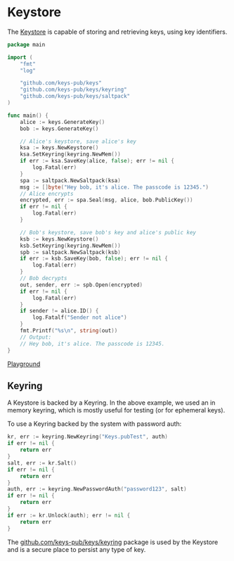# Keystore

The [Keystore](https://godoc.org/github.com/keys-pub/keys#Keystore) is capable
of storing and retrieving keys, using key identifiers.

```go
package main

import (
    "fmt"
    "log"

    "github.com/keys-pub/keys"
    "github.com/keys-pub/keys/keyring"
    "github.com/keys-pub/keys/saltpack"
)

func main() {
    alice := keys.GenerateKey()
    bob := keys.GenerateKey()

    // Alice's keystore, save alice's key
    ksa := keys.NewKeystore()
    ksa.SetKeyring(keyring.NewMem())
    if err := ksa.SaveKey(alice, false); err != nil {
        log.Fatal(err)
    }
    spa := saltpack.NewSaltpack(ksa)
    msg := []byte("Hey bob, it's alice. The passcode is 12345.")
    // Alice encrypts
    encrypted, err := spa.Seal(msg, alice, bob.PublicKey())
    if err != nil {
        log.Fatal(err)
    }

    // Bob's keystore, save bob's key and alice's public key
    ksb := keys.NewKeystore()
    ksb.SetKeyring(keyring.NewMem())
    spb := saltpack.NewSaltpack(ksb)
    if err := ksb.SaveKey(bob, false); err != nil {
        log.Fatal(err)
    }
    // Bob decrypts
    out, sender, err := spb.Open(encrypted)
    if err != nil {
        log.Fatal(err)
    }
    if sender != alice.ID() {
        log.Fatalf("Sender not alice")
    }
    fmt.Printf("%s\n", string(out))
    // Output:
    // Hey bob, it's alice. The passcode is 12345.
}
```

[Playground](https://play.golang.org/p/O3B_zYsKdY5)

## Keyring

A Keystore is backed by a Keyring. In the above example, we used an in memory
keyring, which is mostly useful for testing (or for ephemeral keys).

To use a Keyring backed by the system with password auth:

```go
kr, err := keyring.NewKeyring("Keys.pubTest", auth)
if err != nil {
    return err
}
salt, err := kr.Salt()
if err != nil {
    return err
}
auth, err := keyring.NewPasswordAuth("password123", salt)
if err != nil {
    return err
}
if err := kr.Unlock(auth); err != nil {
    return err
}
```

The [github.com/keys-pub/keys/keyring](https://godoc.org/github.com/keys-pub/keys/keyring)
package is used by the Keystore and is a secure place to persist any type
of key.
